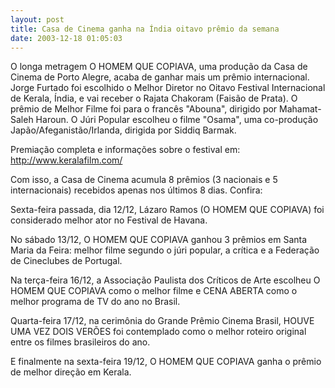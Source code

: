 ```yaml
---
layout: post
title: Casa de Cinema ganha na Índia oitavo prêmio da semana
date: 2003-12-18 01:05:03
---
```

O longa metragem O HOMEM QUE COPIAVA, uma produção da Casa de Cinema de Porto Alegre, acaba de ganhar mais um prêmio internacional. Jorge Furtado foi escolhido o Melhor Diretor no Oitavo Festival Internacional de Kerala, Índia, e vai receber o Rajata Chakoram (Faisão de Prata). O prêmio de Melhor Filme foi para o francês "Abouna", dirigido por Mahamat-Saleh Haroun. O Júri Popular escolheu o filme "Osama", uma co-produção Japão/Afeganistão/Irlanda, dirigida por Siddiq Barmak.

Premiação completa e informações sobre o festival em: <http://www.keralafilm.com/>

Com isso, a Casa de Cinema acumula 8 prêmios (3 nacionais e 5 internacionais) recebidos apenas nos últimos 8 dias. Confira:

Sexta-feira passada, dia 12/12, Lázaro Ramos (O HOMEM QUE COPIAVA) foi considerado melhor ator no Festival de Havana.

No sábado 13/12, O HOMEM QUE COPIAVA ganhou 3 prêmios em Santa Maria da Feira: melhor filme segundo o júri popular, a crítica e a Federação de Cineclubes de Portugal.

Na terça-feira 16/12, a Associação Paulista dos Críticos de Arte escolheu O HOMEM QUE COPIAVA como o melhor filme e CENA ABERTA como o melhor programa de TV do ano no Brasil.

Quarta-feira 17/12, na cerimônia do Grande Prêmio Cinema Brasil, HOUVE UMA VEZ DOIS VERÕES foi contemplado como o melhor roteiro original entre os filmes brasileiros do ano.

E finalmente na sexta-feira 19/12, O HOMEM QUE COPIAVA ganha o prêmio de melhor direção em Kerala.